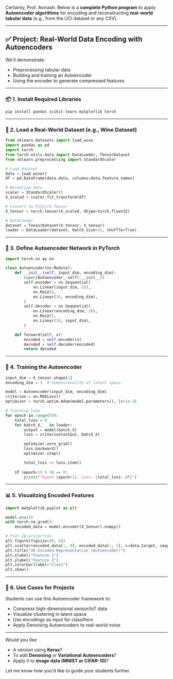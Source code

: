 Certainly, Prof. Avinash. Below is a **complete Python program** to apply **Autoencoder algorithms** for encoding and reconstructing **real-world tabular data** (e.g., from the UCI dataset or any CSV).

---

## ✅ Project: Real-World Data Encoding with Autoencoders

We'll demonstrate:

* Preprocessing tabular data
* Building and training an Autoencoder
* Using the encoder to generate compressed features

---

### 📦 1. **Install Required Libraries**

```bash
pip install pandas scikit-learn matplotlib torch
```

---

### 📁 2. **Load a Real-World Dataset (e.g., Wine Dataset)**

```python
from sklearn.datasets import load_wine
import pandas as pd
import torch
from torch.utils.data import DataLoader, TensorDataset
from sklearn.preprocessing import StandardScaler

# Load dataset
data = load_wine()
df = pd.DataFrame(data.data, columns=data.feature_names)

# Normalize data
scaler = StandardScaler()
X_scaled = scaler.fit_transform(df)

# Convert to PyTorch Tensor
X_tensor = torch.tensor(X_scaled, dtype=torch.float32)

# DataLoader
dataset = TensorDataset(X_tensor, X_tensor)
loader = DataLoader(dataset, batch_size=32, shuffle=True)
```

---

### 🧠 3. **Define Autoencoder Network in PyTorch**

```python
import torch.nn as nn

class Autoencoder(nn.Module):
    def __init__(self, input_dim, encoding_dim):
        super(Autoencoder, self).__init__()
        self.encoder = nn.Sequential(
            nn.Linear(input_dim, 16),
            nn.ReLU(),
            nn.Linear(16, encoding_dim),
        )
        self.decoder = nn.Sequential(
            nn.Linear(encoding_dim, 16),
            nn.ReLU(),
            nn.Linear(16, input_dim),
        )

    def forward(self, x):
        encoded = self.encoder(x)
        decoded = self.decoder(encoded)
        return decoded
```

---

### 🚀 4. **Training the Autoencoder**

```python
input_dim = X_tensor.shape[1]
encoding_dim = 3  # dimensionality of latent space

model = Autoencoder(input_dim, encoding_dim)
criterion = nn.MSELoss()
optimizer = torch.optim.Adam(model.parameters(), lr=1e-3)

# Training loop
for epoch in range(50):
    total_loss = 0
    for batch_X, _ in loader:
        output = model(batch_X)
        loss = criterion(output, batch_X)

        optimizer.zero_grad()
        loss.backward()
        optimizer.step()

        total_loss += loss.item()
    
    if (epoch+1) % 10 == 0:
        print(f"Epoch {epoch+1}, Loss: {total_loss:.4f}")
```

---

### 📊 5. **Visualizing Encoded Features**

```python
import matplotlib.pyplot as plt

model.eval()
with torch.no_grad():
    encoded_data = model.encoder(X_tensor).numpy()

# Plot 2D projection
plt.figure(figsize=(8, 6))
plt.scatter(encoded_data[:, 0], encoded_data[:, 1], c=data.target, cmap='tab10')
plt.title("2D Encoded Representation (Autoencoder)")
plt.xlabel("Feature 1")
plt.ylabel("Feature 2")
plt.colorbar(label="Class")
plt.show()
```

---

### 💾 6. **Use Cases for Projects**

Students can use this Autoencoder framework to:

* Compress high-dimensional sensor/IoT data
* Visualize clustering in latent space
* Use encodings as input for classifiers
* Apply Denoising Autoencoders to real-world noise

---

Would you like:

* A version using **Keras**?
* To add **Denoising** or **Variational Autoencoders**?
* Apply it to **image data (MNIST or CIFAR-10)**?

Let me know how you'd like to guide your students further.
